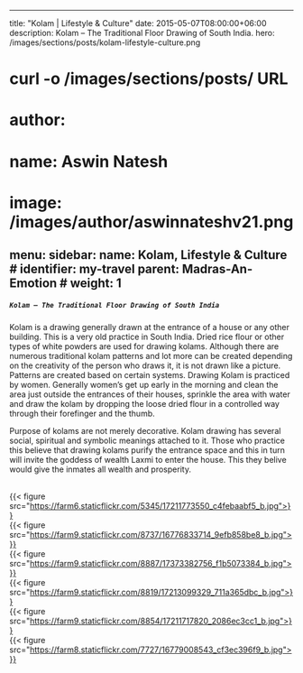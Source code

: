 

---
title: "Kolam | Lifestyle & Culture"
date: 2015-05-07T08:00:00+06:00
description: Kolam – The Traditional Floor Drawing of South India.
hero: /images/sections/posts/kolam-lifestyle-culture.png

# curl -o /images/sections/posts/ URL

# author:
#   name: Aswin Natesh
#   image: /images/author/aswinnateshv21.png

menu:
  sidebar:
    name: Kolam, Lifestyle & Culture
    # identifier: my-travel
    parent: Madras-An-Emotion
    # weight: 1
---

#####  `Kolam – The Traditional Floor Drawing of South India`

Kolam is a drawing generally drawn at the entrance of a house or any other building. This is a very old practice in South India. Dried rice flour or other types of white powders are used for drawing kolams. Although there are numerous traditional kolam patterns and lot more can be created depending on the creativity of the person who draws it, it is not drawn like a picture. Patterns are created based on certain systems. Drawing Kolam is practiced by women. Generally women’s get up early in the morning and clean the area just outside the entrances of their houses, sprinkle the area with water and draw the kolam by dropping the loose dried flour in a controlled way through their forefinger and the thumb.

Purpose of kolams are not merely decorative. Kolam drawing has several social, spiritual and symbolic meanings attached to it. Those who practice this believe that drawing kolams purify the entrance space and this in turn will invite the goddess of wealth Laxmi to enter the house. This they belive would give the inmates all wealth and prosperity.

<br /> {{< figure src="https://farm6.staticflickr.com/5345/17211773550_c4febaabf5_b.jpg">}}
<br /> {{< figure src="https://farm9.staticflickr.com/8737/16776833714_9efb858be8_b.jpg">}}
<br /> {{< figure src="https://farm9.staticflickr.com/8887/17373382756_f1b5073384_b.jpg">}}
<br /> {{< figure src="https://farm9.staticflickr.com/8819/17213099329_711a365dbc_b.jpg">}}
<br /> {{< figure src="https://farm9.staticflickr.com/8854/17211717820_2086ec3cc1_b.jpg">}}
<br /> {{< figure src="https://farm8.staticflickr.com/7727/16779008543_cf3ec396f9_b.jpg">}}